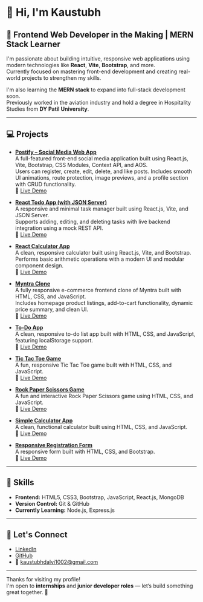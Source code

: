 # 👋 Hi, I'm Kaustubh

## 🚀 Frontend Web Developer in the Making | MERN Stack Learner

I'm passionate about building intuitive, responsive web applications using modern technologies like **React**, **Vite**, **Bootstrap**, and more.  
Currently focused on mastering front-end development and creating real-world projects to strengthen my skills.

I'm also learning the **MERN stack** to expand into full-stack development soon.  
Previously worked in the aviation industry and hold a degree in Hospitality Studies from **DY Patil University**.

---

## 💻 Projects

- [**Postify – Social Media Web App**](https://github.com/Kaustubh-Dalvi1001/Postify-Frontend-Social-Media-Web-App-React-Vite-MockAPI-.git)  
A full-featured front-end social media application built using React.js, Vite, Bootstrap, CSS Modules, Context API, and AOS.  
Users can register, create, edit, delete, and like posts. Includes smooth UI animations, route protection, image previews, and a profile section with CRUD functionality.  
🔗 [Live Demo](https://kaustubh-dalvi1001.github.io/Postify-Frontend-Social-Media-Web-App-React-Vite-MockAPI-/)

- [**React Todo App (with JSON Server)**](https://github.com/Kaustubh-Dalvi1001/React-Todo-App-jsonserver)  
  A responsive and minimal task manager built using React.js, Vite, and JSON Server.  
  Supports adding, editing, and deleting tasks with live backend integration using a mock REST API.  
  🔗 [Live Demo](https://kaustubh-dalvi1001.github.io/React-Todo-App-jsonserver/)

- [**React Calculator App**](https://github.com/Kaustubh-Dalvi1001/React-Calculator-App)  
  A clean, responsive calculator built using React.js, Vite, and Bootstrap.  
  Performs basic arithmetic operations with a modern UI and modular component design.  
  🔗 [Live Demo](https://kaustubh-dalvi1001.github.io/React-Calculator-App/)

- [**Myntra Clone**](https://github.com/Kaustubh-Dalvi1001/Myntra-Clone-Frontend.git)  
  A fully responsive e-commerce frontend clone of Myntra built with HTML, CSS, and JavaScript.  
  Includes homepage product listings, add-to-cart functionality, dynamic price summary, and clean UI.  
  🔗 [Live Demo](https://kaustubh-dalvi1001.github.io/Myntra-Clone-Frontend/)

- [**To-Do App**](https://github.com/Kaustubh-Dalvi1001/To-Do-App-JavaScript.git)  
  A clean, responsive to-do list app built with HTML, CSS, and JavaScript, featuring localStorage support.  
  🔗 [Live Demo](https://kaustubh-dalvi1001.github.io/To-Do-App-JavaScript/)

- [**Tic Tac Toe Game**](https://github.com/Kaustubh-Dalvi1001/Tic-Tac-Toe-Game.git)  
  A fun, responsive Tic Tac Toe game built with HTML, CSS, and JavaScript.  
  🔗 [Live Demo](https://kaustubh-dalvi1001.github.io/Tic-Tac-Toe-Game/)

- [**Rock Paper Scissors Game**](https://github.com/Kaustubh-Dalvi1001/Rock-Paper-Scissors-Game-JS)  
  A fun and interactive Rock Paper Scissors game using HTML, CSS, and JavaScript.  
  🔗 [Live Demo](https://kaustubh-dalvi1001.github.io/Rock-Paper-Scissors-Game-JS/)

- [**Simple Calculator App**](https://github.com/Kaustubh-Dalvi1001/Simple-JavaScript-Calculator)  
  A clean, functional calculator built using HTML, CSS, and JavaScript.  
  🔗 [Live Demo](https://kaustubh-dalvi1001.github.io/Simple-JavaScript-Calculator/)

- [**Responsive Registration Form**](https://github.com/Kaustubh-Dalvi1001/Responsive-Registration-Form-HTML-CSS-Bootstrap)  
  A responsive form built with HTML, CSS, and Bootstrap.  
  🔗 [Live Demo](https://kaustubh-dalvi1001.github.io/Responsive-Registration-Form-HTML-CSS-Bootstrap/)

---

## 🧠 Skills

- **Frontend:** HTML5, CSS3, Bootstrap, JavaScript, React.js, MongoDB  
- **Version Control:** Git & GitHub  
- **Currently Learning:** Node.js, Express.js

---

## 🤝 Let's Connect

- [LinkedIn](https://www.linkedin.com/in/kaustubh-dalvi-0431662a8)  
- [GitHub](https://github.com/Kaustubh-Dalvi1001)  
- 📧 kaustubhdalvi1002@gmail.com

---

Thanks for visiting my profile!  
I'm open to **internships** and **junior developer roles** — let’s build something great together. 🚀

